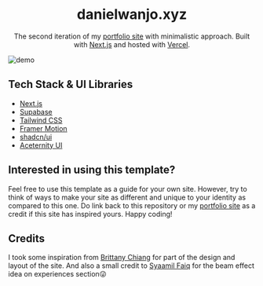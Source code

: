 <h1 align="center">
  danielwanjo.xyz
</h1>
<p align="center">
  The second iteration of my <a href="https://danielwanjo.xyz" target="_blank">portfolio site</a> with minimalistic approach. Built with <a href="https://www.nextjs.org/" target="_blank">Next.js</a> and hosted with <a href="https://www.vercel.com/" target="_blank">Vercel</a>.
</p>

![demo](https://raw.githubusercontent.com/KeluhingBavui/portfolio-v2/master/public/assets/img/demo-portfolio.png)

## Tech Stack & UI Libraries

-   [Next.js](https://www.nextjs.org/)
-   [Supabase](https://www.supabase.io/)
-   [Tailwind CSS](https://tailwindcss.com/)
-   [Framer Motion](https://www.framer.com/motion/)
-   [shadcn/ui](https://ui.shadcn.com/)
-   [Aceternity UI](https://ui.aceternity.com/)

## Interested in using this template?

Feel free to use this template as a guide for your own site. However, try to think of ways to make your site as different and unique to your identity as compared to this one. Do link back to this repository or my [portfolio site](https://danielwanjo.xyz) as a credit if this site has inspired yours. Happy coding!

## Credits

I took some inspiration from [Brittany Chiang](https://v4.brittanychiang.com/) for part of the design and layout of the site. And also a small credit to [Syaamil Faiq](https://syaamilfaiq.com/) for the beam effect idea on experiences section😜
